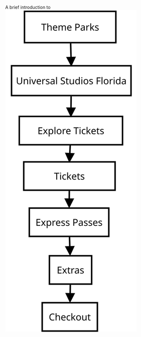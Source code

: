 A brief introduction to 
<img src="yifeili_week2.svg" alt="ALT TEXT"/>

<!-- This line can also add the svg diagram ![svg diagram](yifeili_week2.svg) -->